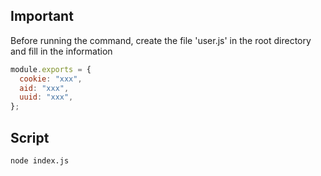 ## Important

Before running the command, create the file 'user.js' in the root directory and fill in the information

```javascript
module.exports = {
  cookie: "xxx",
  aid: "xxx",
  uuid: "xxx",
};
```

## Script

```
node index.js
```
